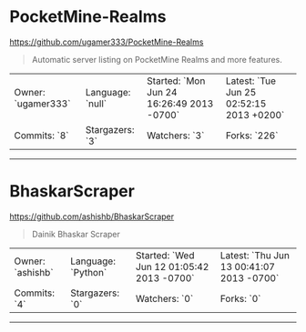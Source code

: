 # PocketMine-Realms

https://github.com/ugamer333/PocketMine-Realms
<blockquote>
Automatic server listing on PocketMine Realms and more features.
</blockquote>

<table>
<tr><td>Owner: `ugamer333`</td>
    <td>Language: `null`</td>
    <td>Started: `Mon Jun 24 16:26:49 2013 -0700`</td>
    <td>Latest: `Tue Jun 25 02:52:15 2013 +0200`</td></tr>
<tr><td>Commits: `8`</td>
    <td>Stargazers: `3`</td>
    <td>Watchers: `3`</td>
    <td>Forks: `226`</td></tr>
</table>

---

# BhaskarScraper

https://github.com/ashishb/BhaskarScraper
<blockquote>
Dainik Bhaskar Scraper
</blockquote>

<table>
<tr><td>Owner: `ashishb`</td>
    <td>Language: `Python`</td>
    <td>Started: `Wed Jun 12 01:05:42 2013 -0700`</td>
    <td>Latest: `Thu Jun 13 00:41:07 2013 -0700`</td></tr>
<tr><td>Commits: `4`</td>
    <td>Stargazers: `0`</td>
    <td>Watchers: `0`</td>
    <td>Forks: `0`</td></tr>
</table>

---

